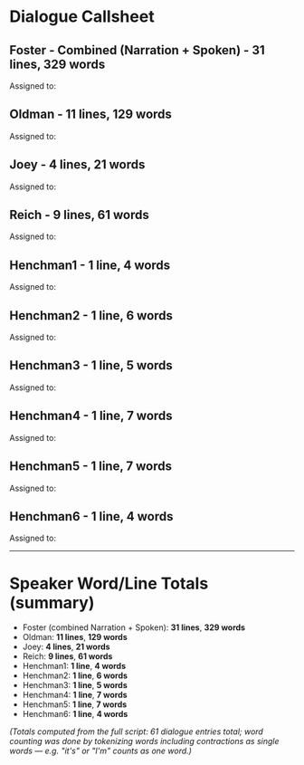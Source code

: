  
# Dialogue Callsheet

## Foster - Combined (Narration + Spoken) - 31 lines, 329 words
Assigned to:

## Oldman - 11 lines, 129 words
Assigned to:

## Joey - 4 lines, 21 words
Assigned to:

## Reich - 9 lines, 61 words
Assigned to:

## Henchman1 - 1 line, 4 words
Assigned to:

## Henchman2 - 1 line, 6 words
Assigned to:

## Henchman3 - 1 line, 5 words
Assigned to:

## Henchman4 - 1 line, 7 words
Assigned to:

## Henchman5 - 1 line, 7 words
Assigned to:

## Henchman6 - 1 line, 4 words
Assigned to:

---

# Speaker Word/Line Totals (summary)

- Foster (combined Narration + Spoken): **31 lines**, **329 words**  
- Oldman: **11 lines**, **129 words**  
- Joey: **4 lines**, **21 words**  
- Reich: **9 lines**, **61 words**  
- Henchman1: **1 line**, **4 words**  
- Henchman2: **1 line**, **6 words**  
- Henchman3: **1 line**, **5 words**  
- Henchman4: **1 line**, **7 words**  
- Henchman5: **1 line**, **7 words**  
- Henchman6: **1 line**, **4 words**

*(Totals computed from the full script: 61 dialogue entries total; word counting was done by tokenizing words including contractions as single words — e.g. "it's" or "I'm" counts as one word.)*